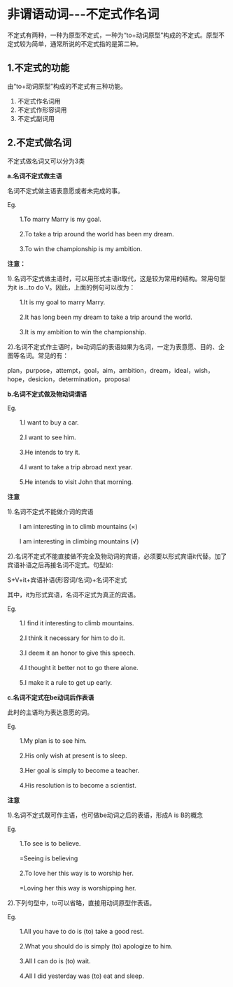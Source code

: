 非谓语动词---不定式作名词
===
不定式有两种，一种为原型不定式，一种为“to+动词原型”构成的不定式。原型不定式较为简单，通常所说的不定式指的是第二种。

1.不定式的功能
---
由“to+动词原型”构成的不定式有三种功能。

1. 不定式作名词用
2. 不定式作形容词用
3. 不定式副词用

2.不定式做名词
---
不定式做名词又可以分为3类

  **a.名词不定式做主语**

名词不定式做主语表意愿或者未完成的事。

Eg.

　　1.To marry Marry is my goal.

　　2.To take a trip around the world has been my dream. 

　　3.To win the championship is my ambition.

**注意：**

1).名词不定式做主语时，可以用形式主语it取代，这是较为常用的结构。常用句型为it is...to do V。因此，上面的例句可以改为：

　　1.It is my goal to marry Marry.

　　2.It has long been my dream to take a trip around the world.

　　3.It is my ambition to win the championship.

2).名词不定式作主语时，be动词后的表语如果为名词，一定为表意愿、目的、企图等名词。常见的有：

plan，purpose，attempt，goal，aim，ambition，dream，ideal，wish，hope，desicion，determination，proposal

**b.名词不定式做及物动词谓语**

Eg.

　　1.I want to buy a car.


　　2.I want to see him. 

　　3.He intends to try it.
	
　　4.I want to take a trip abroad next year.
    
　　5.He intends to visit John that morning.

**注意**

1).名词不定式不能做介词的宾语

　　I am interesting in to climb mountains (×)

　　I am interesting in climbing mountains (√)

2).名词不定式不能直接做不完全及物动词的宾语，必须要以形式宾语it代替。加了宾语补语之后再接名词不定式。句型如:

S+V+it+宾语补语(形容词/名词)+名词不定式

其中，it为形式宾语，名词不定式为真正的宾语。

Eg.

　　1.I find it interesting to climb mountains.

　　2.I think it necessary for him to do it.

　　3.I deem it an honor to give this speech.

　　4.I thought it better not to go there alone.

　　5.I make it a rule to get up early. 

**c.名词不定式在be动词后作表语**

此时的主语均为表达意愿的词。

Eg.

　　1.My plan is to see him.

　　2.His only wish at present is to sleep.

　　3.Her goal is simply to become a teacher.

　　4.His resolution is to become a scientist.

**注意**

1).名词不定式既可作主语，也可做be动词之后的表语，形成A is B的概念

Eg.

　　1.To see is to believe.

　　=Seeing is believing

　　2.To love her this way is to worship her.

　　=Loving her this way is worshipping her.

2).下列句型中，to可以省略，直接用动词原型作表语。

Eg.

　　1.All you have to do is (to) take a good rest.

　　2.What you should do is simply (to) apologize to him.

　　3.All I can do is (to) wait.

　　4.All I did yesterday was (to) eat and sleep.









